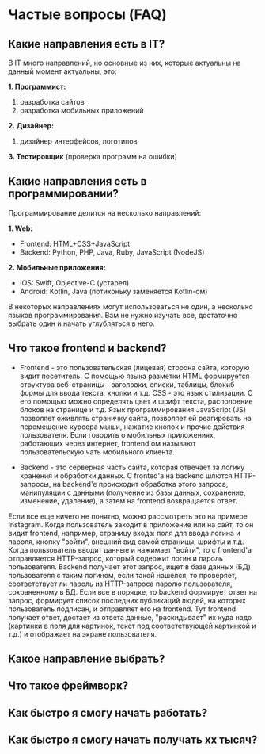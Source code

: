 # Частые вопросы (FAQ)


## Какие направления есть в IT?

В IT много направлений, но основные из них, которые актуальны на данный момент актуальны, это:

**1. Программист:**
  1. разработка сайтов
  2. разработка мобильных приложений

**2. Дизайнер:**
  1. дизайнер интерфейсов, логотипов

**3. Тестировщик** (проверка программ на ошибки)

## Какие направления есть в программировании?

Программирование делится на несколько направлений:

**1. Web:**
  - Frontend: HTML+CSS+JavaScript
  - Backend: Python, PHP, Java, Ruby, JavaScript (NodeJS)

**2. Мобильные приложения:**
  - iOS: Swift, Objective-C (устарел)
  - Android: Kotlin, Java (потихоньку заменяется Kotlin-ом)

В некоторых направлениях могут использоваться не один, а несколько языков программирования. Вам не нужно изучать все, достаточно выбрать один и начать углубляться в него.

## Что такое frontend и backend?
  - Frontend - это пользовательская (лицевая) сторона сайта, которую видит посетитель. С помощью языка разметки HTML формируется структура веб-страницы - заголовки, списки, таблицы, блокиб формы для ввода текста, кнопки и т.д. CSS - это язык стилизации. С его помощью можно определять цвет и шрифт текста, располоение блоков на странице и т.д. Язык программирования JavaScript (JS) позволяет оживлять страничку сайта, позволяет ей реагировать на перемещение курсора мыши, нажатие кнопок и прочие действия пользователя. Если говорить о мобильных приложениях, работающих через интернет, frontend'ом называют пользовательскую чать мобильного клиента.

  - Backend - это серверная часть сайта, которая отвечает за логику хранения и обработки данных. С fronted'a на backend шлются HTTP-запросы, на backend'e происходит обработка этого запроса, манипуляции с данными (получение из базы данных, сохранение, изменение, удаление), а затем на frontend возвращается ответ.
  
  Если все еще ничего не понятно, можно рассмотреть это на примере Instagram. Когда пользователь заходит в приложение или на сайт, то он видит frontend, например, страницу входа: поля для ввода логина и пароля, кнопку "войти", внешний вид самой страницы, шрифты и т.д. Когда пользователь вводит данные и нажимает "войти", то с frontend'a отправляется HTTP-запрос, который содержит логин и пароль пользователя. Backend получает этот запрос, ищет в базе данных (БД) пользователя с таким логином, если такой нашелся, то проверяет, соответствует ли пароль из HTTP-запроса паролю пользователя, сохраненному в БД. Если все в порядке, то backend формирует ответ на запрос, формирует список последних публикаций людей, на которых пользователь подписан, и отправляет его на frontend. Тут frontend получает ответ, достает из ответа данные, "раскидывает" их куда надо (картинки в поля для картинок, текст под соответствующей картинкой и т.д.) и отображает на экране пользователя.


## Какое направление выбрать?


## Что такое фреймворк?


## Как быстро я cмогу начать работать?

## Как быстро я cмогу начать получать xx тысяч?


